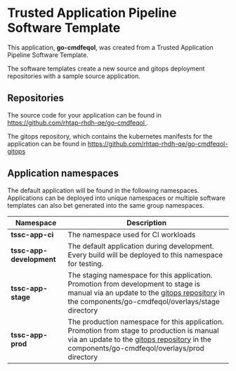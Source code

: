 # Trusted Application Pipeline Software Template

This application, **go-cmdfeqol**, was created from a Trusted Application Pipeline Software Template.

The software templates create a new source and gitops deployment repositories with a sample source application. 

## Repositories

The source code for your application can be found in [https://github.com/rhtap-rhdh-qe/go-cmdfeqol ](https://github.com/rhtap-rhdh-qe/go-cmdfeqol ).
 
The gitops repository, which contains the kubernetes manifests for the application can be found in 
[https://github.com/rhtap-rhdh-qe/go-cmdfeqol-gitops ](https://github.com/rhtap-rhdh-qe/go-cmdfeqol-gitops ) 

## Application namespaces 

The default application will be found in the following namespaces. Applications can be deployed into unique namespaces or multiple software templates can also bet generated into the same group namespaces.  

|  Namespace   |  Description   |  
| -------- | -------- |
| **tssc-app-ci** | The namespace used for CI workloads |
| **tssc-app-development** | The default application during development. Every build will be deployed to this namespace for testing. |
| **tssc-app-stage** | The staging namespace for this application. Promotion from development to stage is manual via an update to the [gitops repository](https://github.com/rhtap-rhdh-qe/go-cmdfeqol-gitops ) in the components/go-cmdfeqol/overlays/stage directory |
| **tssc-app-prod** | The production namespace for this application. Promotion from stage to production is manual via an update to the [gitops repository](https://github.com/rhtap-rhdh-qe/go-cmdfeqol-gitops ) in the components/go-cmdfeqol/overlays/prod directory |